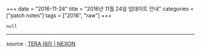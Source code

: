 +++
date = "2016-11-24"
title = "2016년 11월 24일 업데이트 안내"
categories = ["patch notes"]
tags = ["2016", "raw"]
+++

```
null
```

----

source : [TERA 테라 | NEXON](http://tera.nexon.com/news/update/view.aspx?n4articlesn=)
